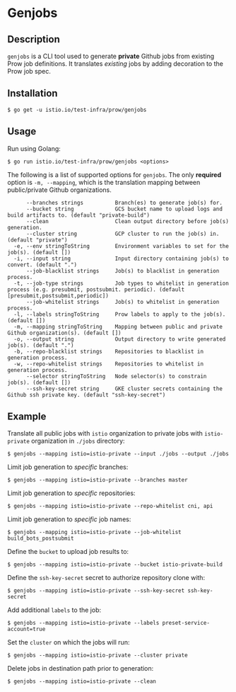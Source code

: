 # Genjobs

## Description

`genjobs` is a CLI tool used to generate **private** Github jobs from existing Prow job definitions. It translates *existing* jobs by adding decoration to the Prow job spec.

## Installation

```console
$ go get -u istio.io/test-infra/prow/genjobs
```

## Usage

Run using Golang:

```console
$ go run istio.io/test-infra/prow/genjobs <options>
```

The following is a list of supported options for `genjobs`. The only **required** option is `-m, --mapping`, which is the translation mapping between public/private Github organizations.

```console
      --branches strings          Branch(es) to generate job(s) for.
      --bucket string             GCS bucket name to upload logs and build artifacts to. (default "private-build")
      --clean                     Clean output directory before job(s) generation.
      --cluster string            GCP cluster to run the job(s) in. (default "private")
  -e, --env stringToString        Environment variables to set for the job(s). (default [])
  -i, --input string              Input directory containing job(s) to convert. (default ".")
      --job-blacklist strings     Job(s) to blacklist in generation process.
  -t, --job-type strings          Job types to whitelist in generation process (e.g. presubmit, postsubmit. periodic). (default [presubmit,postsubmit,periodic])
      --job-whitelist strings     Job(s) to whitelist in generation process.
  -l, --labels stringToString     Prow labels to apply to the job(s). (default [])
  -m, --mapping stringToString    Mapping between public and private Github organization(s). (default [])
  -o, --output string             Output directory to write generated job(s). (default ".")
  -b, --repo-blacklist strings    Repositories to blacklist in generation process.
  -w, --repo-whitelist strings    Repositories to whitelist in generation process.
      --selector stringToString   Node selector(s) to constrain job(s). (default [])
      --ssh-key-secret string     GKE cluster secrets containing the Github ssh private key. (default "ssh-key-secret")
```

## Example

Translate all public jobs with `istio` organization to private jobs with `istio-private` organization in `./jobs` directory:

```console
$ genjobs --mapping istio=istio-private --input ./jobs --output ./jobs
```

Limit job generation to *specific* branches:

```console
$ genjobs --mapping istio=istio-private --branches master
```

Limit job generation to *specific* repositories:

```console
$ genjobs --mapping istio=istio-private --repo-whitelist cni, api
```

Limit job generation to *specific* job names:

```console
$ genjobs --mapping istio=istio-private --job-whitelist build_bots_postsubmit
```

Define the `bucket` to upload job results to:

```console
$ genjobs --mapping istio=istio-private --bucket istio-private-build
```

Define the `ssh-key-secret` secret to authorize repository clone with:

```console
$ genjobs --mapping istio=istio-private --ssh-key-secret ssh-key-secret
```

Add additional `labels` to the job:

```console
$ genjobs --mapping istio=istio-private --labels preset-service-account=true
```

Set the `cluster` on which the jobs will run:

```console
$ genjobs --mapping istio=istio-private --cluster private
```

Delete jobs in destination path prior to generation:

```console
$ genjobs --mapping istio=istio-private --clean
```
